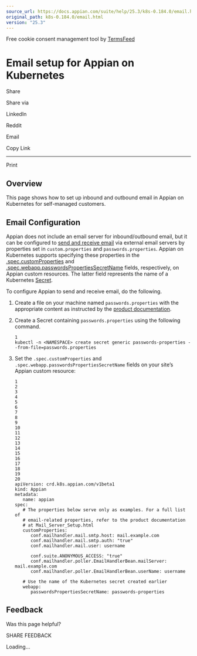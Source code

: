 ```yaml
---
source_url: https://docs.appian.com/suite/help/25.3/k8s-0.184.0/email.html
original_path: k8s-0.184.0/email.html
version: "25.3"
---
```


Free cookie consent management tool by [TermsFeed](https://www.termsfeed.com/)

# Email setup for Appian on Kubernetes

Share

Share via

LinkedIn

Reddit

Email

Copy Link

* * *

Print

## Overview

This page shows how to set up inbound and outbound email in Appian on Kubernetes for self-managed customers.

## Email Configuration

Appian does not include an email server for inbound/outbound email, but it can be configured to [send and receive email](../Mail_Server_Setup.html) via external email servers by properties set in `custom.properties` and `passwords.properties`. Appian on Kubernetes supports specifying these properties in the [.spec.customProperties](crds.html#v1beta1appianspec) and [.spec.webapp.passwordsPropertiesSecretName](crds.html#v1beta1webapp) fields, respectively, on Appian custom resources. The latter field represents the name of a Kubernetes [Secret](https://kubernetes.io/docs/concepts/configuration/secret/).

To configure Appian to send and receive email, do the following.

1.  Create a file on your machine named `passwords.properties` with the appropriate content as instructed by the [product documentation](../Mail_Server_Setup.html).

2.  Create a Secret containing `passwords.properties` using the following command.

    ```
    1
    kubectl -n <NAMESPACE> create secret generic passwords-properties --from-file=passwords.properties
    ```

3.  Set the `.spec.customProperties` and `.spec.webapp.passwordsPropertiesSecretName` fields on your site’s Appian custom resource:

    ```
    1
    2
    3
    4
    5
    6
    7
    8
    9
    10
    11
    12
    13
    14
    15
    16
    17
    18
    19
    20
    apiVersion: crd.k8s.appian.com/v1beta1
    kind: Appian
    metadata:
       name: appian
    spec:
       # The properties below serve only as examples. For a full list of
       # email-related properties, refer to the product documentation
       # at Mail_Server_Setup.html
       customProperties:
          conf.mailhandler.mail.smtp.host: mail.example.com
          conf.mailhandler.mail.smtp.auth: "true"
          conf.mailhandler.mail.user: username

          conf.suite.ANONYMOUS_ACCESS: "true"
          conf.mailhandler.poller.EmailHandlerBean.mailServer: mail.example.com
          conf.mailhandler.poller.EmailHandlerBean.userName: username

       # Use the name of the Kubernetes secret created earlier
       webapp:
          passwordsPropertiesSecretName: passwords-properties
    ```

## Feedback

Was this page helpful?

SHARE FEEDBACK

Loading...